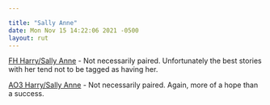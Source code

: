 ```yaml
---

title: "Sally Anne"
date: Mon Nov 15 14:22:06 2021 -0500
layout: rut
---
```


[FH Harry/Sally Anne](
https://fictionhunt.com/discover/search?q=&type=1&status=0&length=0&language=28&rating=1&followers=0&range=0&sort=0&fandoms=83&characters=105,141
) - Not necessarily paired.  Unfortunately the best stories with her tend not to
be tagged as having her.

[AO3 Harry/Sally Anne](
https://archiveofourown.org/tags/Sally-Anne%20Perks/works?commit=Sort+and+Filter&exclude_work_search%5Bcategory_ids%5D%5B%5D=23&page=1&utf8=%E2%9C%93&work_search%5Bcomplete%5D=&work_search%5Bcrossover%5D=&work_search%5Bdate_from%5D=&work_search%5Bdate_to%5D=&work_search%5Bexcluded_tag_names%5D=Trans+Male+Character%2CTrans+Character%2CTrans%2CTrans+Harry+Potter%2CFemale+Harry+Potter%2CSlash%2CPre-Slash%2CMale+Slash%2CGen+or+Pre-Slash%2CLGBTQ+Themes%2CLGBTQ+Character%2CLGBTQ+Character+of+Color%2CCommunity%3A+lgbtfest%2CFutanari%2CIncest%2CSibling+Incest%2CTwincest%2CGood+Draco+Malfoy%2CGood+Voldemort+%28Harry+Potter%29%2CGood+Tom+Riddle%2CSane+Voldemort+%28Harry+Potter%29%2CSane+Tom+Riddle%2CSomewhat+Good+Voldemort+%28Harry+Potter%29%2CGood+Dursley+Family+%28Harry+Potter%29%2CGood+Vernon+Dursley%2CSeveritus+%7C+Severus+Snape+is+Harry+Potter%27s+Parent%2CNice+Severus+Snape%2CMentor+Severus+Snape%2CMentor+Voldemort+%28Harry+Potter%29%2CGinny+Weasley+Bashing%2CGood+Lucius+Malfoy%2CGood+Malfoy+Family+%28Harry+Potter%29%2CHermione+Granger%2FLucius+Malfoy%2CFleur+Delacour%2FHermione+Granger%2CFleur+Delacour%2FHarry+Potter%2CHarry+Potter%2FNymphadora+Tonks%2CHermione+Granger%2FSeverus+Snape%2CHermione+Granger%2FRemus+Lupin%2CSirius+Black%2FHermione+Granger%2CHermione+Granger%2FBellatrix+Black+Lestrange%2CBellatrix+Black+Lestrange%2FHarry+Potter%2CHermione+Granger%2FLuna+Lovegood%2CDraco+Malfoy%2FReader%2CDraco+Malfoy%2FYou%2CReader%2CReader-Insert%2CYou%2CHarry+Potter%2FReader%2CHermione+Granger%2FReader&work_search%5Blanguage_id%5D=en&work_search%5Bother_tag_names%5D=&work_search%5Bquery%5D=&work_search%5Bsort_column%5D=revised_at&work_search%5Bwords_from%5D=&work_search%5Bwords_to%5D=
) - Not necessarily paired. Again, more of a hope than a success.
